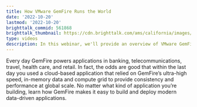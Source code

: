 ```yaml
---
title: How VMware GemFire Runs the World
date: '2022-10-20'
lastmod: '2022-10-20'
brighttalk_commid: 561868
brighttalk_thumbnail: https://cdn.brighttalk.com/ams/california/images/communication/567015/image_888664.png?width=640&height=360
type: videos
description: In this webinar, we'll provide an overview of VMware GemFire - the product, its features, and how it supports business critical applications in some of the world's largest organizations.    
---
```


Every day GemFire powers applications in banking, telecommunications, travel, health care, and retail. In fact, the odds are good that within the last day you used a cloud-based application that relied on GemFire’s ultra-high speed, in-memory data and compute grid to provide consistency and performance at global scale. No matter what kind of application you’re building, learn how GemFire makes it easy to build and deploy modern data-driven applications.
